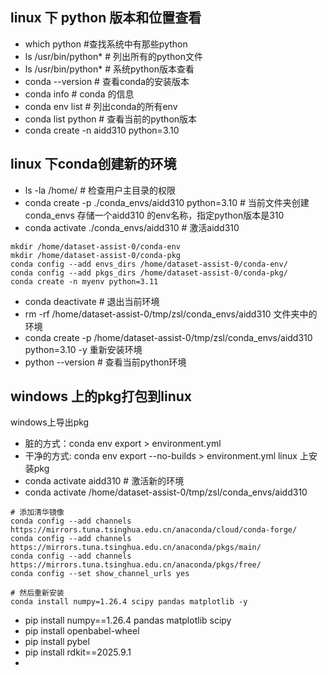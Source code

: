 ##  linux 下 python 版本和位置查看
- which python #查找系统中有那些python
- ls /usr/bin/python* # 列出所有的python文件
- ls /usr/bin/python* # 系统python版本查看
- conda --version # 查看conda的安装版本
- conda info # conda 的信息
- conda env list # 列出conda的所有env
- conda list python # 查看当前的python版本
- conda create -n aidd310 python=3.10

## linux 下conda创建新的环境
- ls -la /home/ # 检查用户主目录的权限
- conda create -p ./conda_envs/aidd310 python=3.10 # 当前文件夹创建conda_envs 存储一个aidd310 的env名称，指定python版本是310
- conda activate ./conda_envs/aidd310 # 激活aidd310
```shell
mkdir /home/dataset-assist-0/conda-env
mkdir /home/dataset-assist-0/conda-pkg
conda config --add envs_dirs /home/dataset-assist-0/conda-env/
conda config --add pkgs_dirs /home/dataset-assist-0/conda-pkg/
conda create -n myenv python=3.11
``` 
- conda deactivate # 退出当前环境
- rm -rf /home/dataset-assist-0/tmp/zsl/conda_envs/aidd310 文件夹中的环境
- conda create -p /home/dataset-assist-0/tmp/zsl/conda_envs/aidd310 python=3.10 -y 重新安装环境
- python --version # 查看当前python环境

## windows 上的pkg打包到linux
windows上导出pkg
- 脏的方式：conda env export > environment.yml
- 干净的方式: conda env export --no-builds > environment.yml
linux 上安装pkg
- conda activate aidd310 # 激活新的环境
- conda activate /home/dataset-assist-0/tmp/zsl/conda_envs/aidd310

```shell
# 添加清华镜像
conda config --add channels https://mirrors.tuna.tsinghua.edu.cn/anaconda/cloud/conda-forge/
conda config --add channels https://mirrors.tuna.tsinghua.edu.cn/anaconda/pkgs/main/
conda config --add channels https://mirrors.tuna.tsinghua.edu.cn/anaconda/pkgs/free/
conda config --set show_channel_urls yes

# 然后重新安装
conda install numpy=1.26.4 scipy pandas matplotlib -y
``` 
- pip install numpy==1.26.4 pandas matplotlib scipy
- pip install openbabel-wheel
- pip install pybel
- pip install rdkit==2025.9.1
- 
